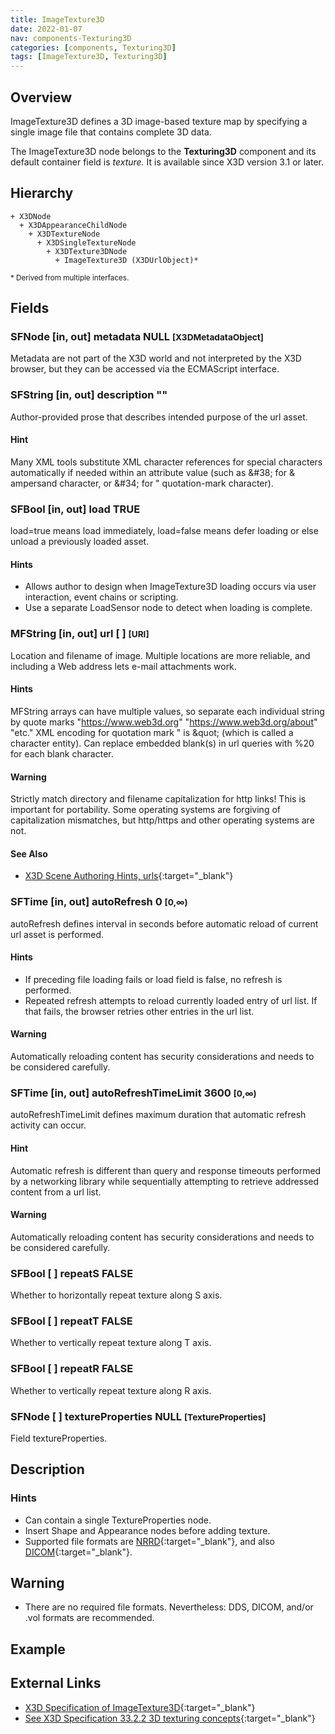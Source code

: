```yaml
---
title: ImageTexture3D
date: 2022-01-07
nav: components-Texturing3D
categories: [components, Texturing3D]
tags: [ImageTexture3D, Texturing3D]
---
```

<style>
.post h3 {
  word-spacing: 0.2em;
}
</style>

## Overview

ImageTexture3D defines a 3D image-based texture map by specifying a single image file that contains complete 3D data.

The ImageTexture3D node belongs to the **Texturing3D** component and its default container field is *texture.* It is available since X3D version 3.1 or later.

## Hierarchy

```
+ X3DNode
  + X3DAppearanceChildNode
    + X3DTextureNode
      + X3DSingleTextureNode
        + X3DTexture3DNode
          + ImageTexture3D (X3DUrlObject)*
```

<small>\* Derived from multiple interfaces.</small>

## Fields

### SFNode [in, out] **metadata** NULL <small>[X3DMetadataObject]</small>

Metadata are not part of the X3D world and not interpreted by the X3D browser, but they can be accessed via the ECMAScript interface.

### SFString [in, out] **description** ""

Author-provided prose that describes intended purpose of the url asset.

#### Hint

Many XML tools substitute XML character references for special characters automatically if needed within an attribute value (such as &amp;#38; for & ampersand character, or &amp;#34; for " quotation-mark character).

### SFBool [in, out] **load** TRUE

load=true means load immediately, load=false means defer loading or else unload a previously loaded asset.

#### Hints

- Allows author to design when ImageTexture3D loading occurs via user interaction, event chains or scripting.
- Use a separate LoadSensor node to detect when loading is complete.

### MFString [in, out] **url** [ ] <small>[URI]</small>

Location and filename of image. Multiple locations are more reliable, and including a Web address lets e-mail attachments work.

#### Hints

MFString arrays can have multiple values, so separate each individual string by quote marks "https://www.web3d.org" "https://www.web3d.org/about" "etc." XML encoding for quotation mark " is &amp;quot; (which is called a character entity). Can replace embedded blank(s) in url queries with %20 for each blank character.

#### Warning

Strictly match directory and filename capitalization for http links! This is important for portability. Some operating systems are forgiving of capitalization mismatches, but http/https and other operating systems are not.

#### See Also

- [X3D Scene Authoring Hints, urls](https://www.web3d.org/x3d/content/examples/X3dSceneAuthoringHints.html#urls){:target="_blank"}

### SFTime [in, out] **autoRefresh** 0 <small>[0,∞)</small>

autoRefresh defines interval in seconds before automatic reload of current url asset is performed.

#### Hints

- If preceding file loading fails or load field is false, no refresh is performed.
- Repeated refresh attempts to reload currently loaded entry of url list. If that fails, the browser retries other entries in the url list.

#### Warning

Automatically reloading content has security considerations and needs to be considered carefully.

### SFTime [in, out] **autoRefreshTimeLimit** 3600 <small>[0,∞)</small>

autoRefreshTimeLimit defines maximum duration that automatic refresh activity can occur.

#### Hint

Automatic refresh is different than query and response timeouts performed by a networking library while sequentially attempting to retrieve addressed content from a url list.

#### Warning

Automatically reloading content has security considerations and needs to be considered carefully.

### SFBool [ ] **repeatS** FALSE

Whether to horizontally repeat texture along S axis.

### SFBool [ ] **repeatT** FALSE

Whether to vertically repeat texture along T axis.

### SFBool [ ] **repeatR** FALSE

Whether to vertically repeat texture along R axis.

### SFNode [ ] **textureProperties** NULL <small>[TextureProperties]</small>

Field textureProperties.

## Description

### Hints

- Can contain a single TextureProperties node.
- Insert Shape and Appearance nodes before adding texture.
- Supported file formats are [NRRD](https://teem.sourceforge.net/nrrd/format.html){:target="_blank"}, and also [DICOM](https://en.wikipedia.org/wiki/DICOM){:target="_blank"}.

Warning
-------

- There are no required file formats. Nevertheless: DDS, DICOM, and/or .vol formats are recommended.

## Example

<x3d-canvas src="https://create3000.github.io/media/examples/Texturing3D/ImageTexture3D/ImageTexture3D.x3d"></x3d-canvas>

## External Links

- [X3D Specification of ImageTexture3D](https://www.web3d.org/documents/specifications/19775-1/V4.0/Part01/components/texture3D.html#ImageTexture3D){:target="_blank"}
- [See X3D Specification 33.2.2 3D texturing concepts](https://www.web3d.org/documents/specifications/19775-1/V4.0/Part01/components/texture3D.html#3DTextureconcepts){:target="_blank"}
